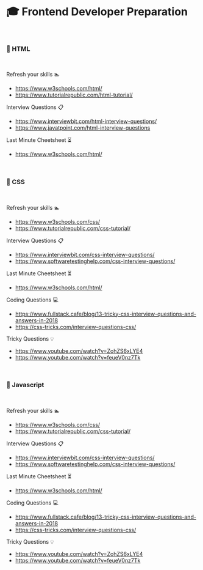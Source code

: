# :mortar_board: Frontend Developer Preparation
<br/> 

### :blue_book: HTML    
<br/> 
  
Refresh your skills :swimmer:
* https://www.w3schools.com/html/
* https://www.tutorialrepublic.com/html-tutorial/

Interview Questions :clipboard:
* https://www.interviewbit.com/html-interview-questions/
* https://www.javatpoint.com/html-interview-questions
 
Last Minute Cheetsheet :hourglass_flowing_sand:
* https://www.w3schools.com/html/
<br/> 

### :blue_book: CSS  
<br/> 
  
Refresh your skills :swimmer:
* https://www.w3schools.com/css/
* https://www.tutorialrepublic.com/css-tutorial/

Interview Questions :clipboard:
* https://www.interviewbit.com/css-interview-questions/
* https://www.softwaretestinghelp.com/css-interview-questions/
 
Last Minute Cheetsheet :hourglass_flowing_sand:
* https://www.w3schools.com/html/

Coding Questions :computer:
* https://www.fullstack.cafe/blog/13-tricky-css-interview-questions-and-answers-in-2018
* https://css-tricks.com/interview-questions-css/

Tricky Questions :bulb:
* https://www.youtube.com/watch?v=ZohZS6xLYE4
* https://www.youtube.com/watch?v=feueV0nz7Tk
<br/> 

### :blue_book: Javascript
<br/> 
  
Refresh your skills :swimmer:
* https://www.w3schools.com/css/
* https://www.tutorialrepublic.com/css-tutorial/

Interview Questions :clipboard:
* https://www.interviewbit.com/css-interview-questions/
* https://www.softwaretestinghelp.com/css-interview-questions/
 
Last Minute Cheetsheet :hourglass_flowing_sand:
* https://www.w3schools.com/html/

Coding Questions :computer:
* https://www.fullstack.cafe/blog/13-tricky-css-interview-questions-and-answers-in-2018
* https://css-tricks.com/interview-questions-css/

Tricky Questions :bulb:
* https://www.youtube.com/watch?v=ZohZS6xLYE4
* https://www.youtube.com/watch?v=feueV0nz7Tk










